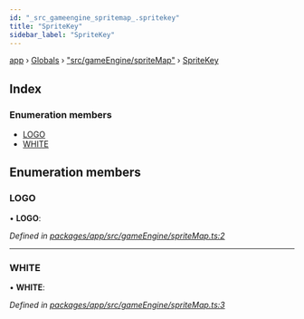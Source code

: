 ```yaml
---
id: "_src_gameengine_spritemap_.spritekey"
title: "SpriteKey"
sidebar_label: "SpriteKey"
---
```


[app](../index.md) › [Globals](../globals.md) › ["src/gameEngine/spriteMap"](../modules/_src_gameengine_spritemap_.md) › [SpriteKey](_src_gameengine_spritemap_.spritekey.md)

## Index

### Enumeration members

* [LOGO](_src_gameengine_spritemap_.spritekey.md#logo)
* [WHITE](_src_gameengine_spritemap_.spritekey.md#white)

## Enumeration members

###  LOGO

• **LOGO**:

*Defined in [packages/app/src/gameEngine/spriteMap.ts:2](https://github.com/will-hart/pixatore/blob/dc2c2e8/packages/app/src/gameEngine/spriteMap.ts#L2)*

___

###  WHITE

• **WHITE**:

*Defined in [packages/app/src/gameEngine/spriteMap.ts:3](https://github.com/will-hart/pixatore/blob/dc2c2e8/packages/app/src/gameEngine/spriteMap.ts#L3)*
